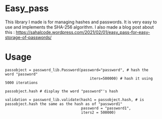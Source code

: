 # Easy_pass

This library I made is for managing hashes and passwords. It is very easy to use and implements the SHA-256 algorithm.
I also made a blog post about this : https://sahalcode.wordpress.com/2021/02/01/easy_pass-for-easy-storage-of-passwords/

# Usage
```
passobject = password_lib.Password(password="password", # hash the word "password"
                                       iters=500000) # hash it using 5000 iterations

passobject.hash # display the word "password"'s hash

validation = password_lib.validate(hash1 = passobject.hash, # is passobject.hash the same as the hash as of "password1"
                                   password = "password1",
                                   iters2 = 500000)
```                                                                 

